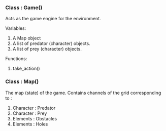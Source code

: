 ### Class : Game()

Acts as the game engine for the environment.

Variables:
1. A Map object
2. A list of predator (character) objects.
3. A list of prey (character) objects.

Functions:
1. take\_action()

### Class : Map()

 The map (state) of the game.
 Contains channels of the grid corresponding to :

 1. Character : Predator
 2. Character : Prey
 3. Elements : Obstacles
 4. Elements : Holes



